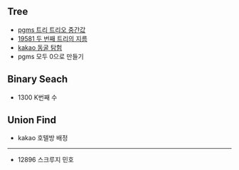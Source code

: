 <h2>Tree</h2>

- [pgms 트리 트리오 중간값](https://github.com/evelyn82/PS/blob/main/open%20contest/Monthly%20Code%20Challenge%20Season1/Trio%20median.md)
- [19581 두 번째 트리의 지름](https://github.com/evelyn82/PS/blob/main/boj/Tree/19581.md)
- [kakao 동굴 탐험](https://github.com/evelyn82/PS/blob/main/kakao/20%20intern/Cave%20exploration.md)
- pgms 모두 0으로 만들기

<h2>Binary Seach</h2>

- 1300 K번째 수

<h2>Union Find</h2>

- kakao 호텔방 배정

***

- 12896 스크루지 민호
